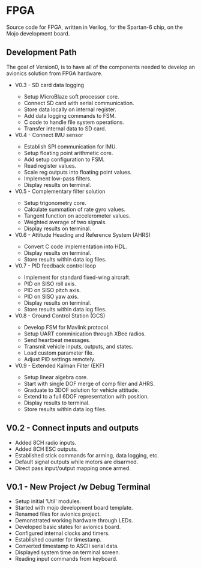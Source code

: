 

FPGA
====

Source code for FPGA, written in Verilog, for the Spartan-6 chip, on the Mojo development board.


Development Path
----------------

The goal of Version0, is to have all of the components needed to 
develop an avionics solution from FPGA hardware.

<ul>

<li> V0.3 - SD card data logging </li>
<ul>
  <li> Setup MicroBlaze soft processor core. </li>
  <li> Connect SD card with serial communication. </li>
  <li> Store data locally on internal register. </li>
  <li> Add data logging commands to FSM. </li>
  <li> C code to handle file system operations. </li>
  <li> Transfer internal data to SD card. </li>
</ul>

<li> V0.4 - Connect IMU sensor </li>
<ul>
  <li> Establish SPI communication for IMU. </li>
  <li> Setup floating point arithmetic core. </li>
  <li> Add setup configuration to FSM. </li>
  <li> Read register values. </li>
  <li> Scale reg outputs into floating point values. </li>
  <li> Implement low-pass filters. </li>
  <li> Display results on terminal. </li>
</ul>

<li> V0.5 - Complementary filter solution </li>
<ul>
  <li> Setup trigonometry core. </li>
  <li> Calculate summation of rate gyro values. </li>
  <li> Tangent function on accelerometer values. </li>
  <li> Weighted average of two signals. </li>
  <li> Display results on terminal. </li>
</ul>

<li> V0.6 - Attitude Heading and Reference System (AHRS) </li>
<ul>
  <li> Convert C code implementation into HDL. </li>
  <li> Display results on terminal. </li>
  <li> Store results within data log files. </li>
</ul>

<li> V0.7 - PID feedback control loop </li>
<ul>
  <li> Implement for standard fixed-wing aircraft. </li>
  <li> PID on SISO roll axis. </li>
  <li> PID on SISO pitch axis. </li>
  <li> PID on SISO yaw axis. </li>
  <li> Display results on terminal. </li>
  <li> Store results within data log files. </li>
</ul>

<li> V0.8 - Ground Control Station (GCS) </li>
<ul>
  <li> Develop FSM for Mavlink protocol. </li>
  <li> Setup UART comminication through XBee radios. </li>
  <li> Send heartbeat messages. </li>
  <li> Transmit vehicle inputs, outputs, and states. </li>
  <li> Load custom parameter file. </li>
  <li> Adjust PID settings remotely. </li>
</ul>

<li> V0.9 - Extended Kalman Filter (EKF) </li>
<ul>
  <li> Setup linear algebra core. </li>
  <li> Start with single DOF merge of comp filer and AHRS. </li>
  <li> Graduate to 3DOF solution for vehicle attitude. </li>
  <li> Extend to a full 6DOF representation with position. </li>
  <li> Display results to terminal. </li>
  <li> Store results within data log files. </li>
</ul>

</ul>




V0.2 - Connect inputs and outputs
---------------------------------
<ul>
  <li> Added 8CH radio inputs. </li>
  <li> Added 8CH ESC outputs. </li>
  <li> Established stick commands for arming, data logging, etc. </li>
  <li> Default signal outputs while motors are disarmed. </li>
  <li> Direct pass input/output mapping once armed. </li>
</ul>




V0.1 - New Project /w Debug Terminal
------------------------------------------
<ul>
  <li> Setup initial 'Util' modules. </li>
  <li> Started with mojo development board template. </li>
  <li> Renamed files for avionics project. </li>
  <li> Demonstrated working hardware through LEDs. </li>
  <li> Developed basic states for avionics board. </li>
  <li> Configured internal clocks and timers. </li>
  <li> Established counter for timestamp. </li>
  <li> Converted timestamp to ASCII serial data. </li>
  <li> Displayed system time on terminal screen. </li>
  <li> Reading input commands from keyboard. </li>
</ul>




